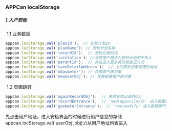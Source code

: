 ### APPCan localStorage

##### 1.入户安检

​	1.1 业务数据

```javascript
appcan.locStorage.val('planId');  // 安检计划ID
appcan.locStorage.val('planName'); // 安检计划名称
appcan.locStorage.val('recordId');  // 安检记录的ID
appcan.locStorage.val('isrelation'); //当前用户是否为安检计划的干系人
appcan.locStorage.val('parentId');  // 存在进入是从再次检查进入的
appcan.locStorage.val('saveDetailAddress');  // 上次安检记录使用的地址
appcan.locStorage.val('oGasmeter'); // 存放燃气表对象
appcan.locStorage.val('newUserObj'); // 存放新建用户的对象
```

​	1.2 页面跳转

```javascript
appcan.locStorage.val('againRecordObj');  // 失败安检记录的obj
appcan.locStorage.val('recordEntrance');  // 'new\again\local' 进入新建记录页面的入口
appcan.locStorage.val('gasmeterEntrance');  // 'new\modify' 进入新建燃气表的入口
```
先点击用户地址，进入安检界面的时候进行用户信息的存储
appcan.locStorage.val('userObj',obj);//从用户地址列表进入